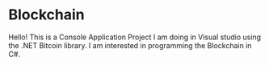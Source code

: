 # Blockchain
Hello! This is a Console Application Project I am doing in Visual studio using the .NET Bitcoin library. I am interested in programming the Blockchain in C#. 
